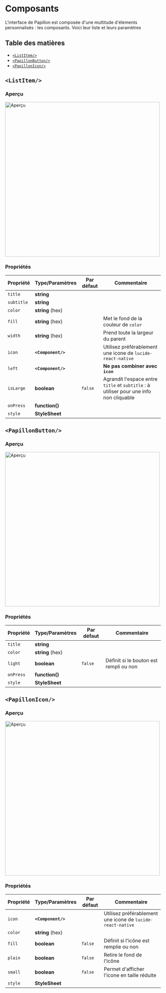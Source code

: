 # Composants
L'interface de Papillon est composée d'une multitude d'élements personnalisés : les composants. Voici leur liste et leurs paramètres

## Table des matières
- [`<ListItem/>`](#listitem)
- [`<PapillonButton/>`](#papillonbutton)
- [`<PapillonIcon/>`](#papillonicon)

## `<ListItem/>`
### Aperçu
<img src="https://i.imgur.com/rshTN7n.png" alt="Aperçu" width="500"/>

### Propriétés

| Propriété | Type/Paramètres | Par défaut | Commentaire |
|-|-|-|-|
| `title` | **string** | ` ` |
| `subtitle` | **string** | ` ` |
| `color` | **string** (hex) | ` ` |
| `fill` | **string** (hex) | ` ` | Met le fond de la couleur de `color` |
| `width` | **string** (hex) | ` ` | Prend toute la largeur du parent |
| `icon` | **`<Component/>`** | ` ` | Utilisez préférablement une icone de `lucide-react-native` |
| `left` | **`<Component/>`** | ` ` | **Ne pas combiner avec `icon`** |
| `isLarge` | **boolean** | `false` | Agrandit l'espace entre `title` et `subtitle` : à utiliser pour une info non cliquable |
| `onPress` | **function()** | ` ` |
| `style` | **StyleSheet** | ` ` |

## `<PapillonButton/>`
### Aperçu
<img src="https://i.imgur.com/KnBA6qC.png" alt="Aperçu" width="500"/>

### Propriétés

| Propriété | Type/Paramètres | Par défaut | Commentaire |
|-|-|-|-|
| `title` | **string** | ` ` |
| `color` | **string** (hex) | ` ` |
| `light` | **boolean** | `false` | Définit si le bouton est rempli ou non |
| `onPress` | **function()** | ` ` |
| `style` | **StyleSheet** | ` ` |

## `<PapillonIcon/>`
### Aperçu
<img src="https://i.imgur.com/yQ2Fde5.png" alt="Aperçu" width="500"/>

### Propriétés

| Propriété | Type/Paramètres | Par défaut | Commentaire |
|-|-|-|-|
| `icon` | **`<Component/>`** | ` ` | Utilisez préférablement une icone de `lucide-react-native` |
| `color` | **string** (hex) | ` ` |
| `fill` | **boolean** | `false` | Définit si l'icône est remplie ou non |
| `plain` | **boolean** | `false` | Retire le fond de l'icône |
| `small` | **boolean** | `false` | Permet d'afficher l'icone en taille réduite |
| `style` | **StyleSheet** | ` ` |